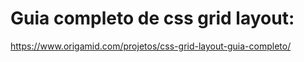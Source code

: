 # Guia completo de css grid layout:
  https://www.origamid.com/projetos/css-grid-layout-guia-completo/